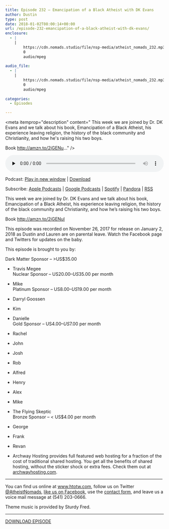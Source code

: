 ```yaml
---
title: Episode 232 – Emancipation of a Black Atheist with DK Evans
author: Dustin
type: post
date: 2018-01-02T08:00:14+00:00
url: /episode-232-emancipation-of-a-black-atheist-with-dk-evans/
enclosure:
  - |
    |
        https://cdn.nomads.studio/file/nsp-media/atheist_nomads_232.mp3
        0
        audio/mpeg
        
audio_file:
  - |
    |
        https://cdn.nomads.studio/file/nsp-media/atheist_nomads_232.mp3
        0
        audio/mpeg
        
categories:
  - Episodes

---
```

<div itemscope itemtype="http://schema.org/AudioObject">
  <meta itemprop="name" content="Episode 232 &#8211; Emancipation of a Black Atheist with DK Evans" />
  
  <meta itemprop="uploadDate" content="2018-01-02T01:00:14-07:00" />
  
  <meta itemprop="encodingFormat" content="audio/mpeg" />
  
  <meta itemprop="description" content="
This week we are joined by Dr. DK Evans and we talk about his book, Emancipation of a Black Atheist, his experience leaving religion, the history of the black community and Christianity, and how he's raising his two boys.

Book http://amzn.to/2jGENu..." />
  
  <meta itemprop="contentUrl" content="https://dts.podtrac.com/redirect.mp3/cdn.nomads.studio/file/nsp-media/atheist_nomads_232.mp3" />
  </p> 
  
  <div class="powerpress_player" id="powerpress_player_8495">
    <audio class="wp-audio-shortcode" id="audio-1670-239" preload="none" style="width: 100%;" controls="controls"><source type="audio/mpeg" src="https://dts.podtrac.com/redirect.mp3/cdn.nomads.studio/file/nsp-media/atheist_nomads_232.mp3?_=239" /><a href="https://dts.podtrac.com/redirect.mp3/cdn.nomads.studio/file/nsp-media/atheist_nomads_232.mp3">https://dts.podtrac.com/redirect.mp3/cdn.nomads.studio/file/nsp-media/atheist_nomads_232.mp3</a></audio>
  </div>
</div>

<p class="powerpress_links powerpress_links_mp3">
  Podcast: <a href="https://dts.podtrac.com/redirect.mp3/cdn.nomads.studio/file/nsp-media/atheist_nomads_232.mp3" class="powerpress_link_pinw" target="_blank" title="Play in new window" onclick="return powerpress_pinw('https://htotw.com/?powerpress_pinw=1670-podcast');" rel="nofollow">Play in new window</a> | <a href="https://dts.podtrac.com/redirect.mp3/cdn.nomads.studio/file/nsp-media/atheist_nomads_232.mp3" class="powerpress_link_d" title="Download" rel="nofollow" download="atheist_nomads_232.mp3">Download</a>
</p>

<p class="powerpress_links powerpress_subscribe_links">
  Subscribe: <a href="https://podcasts.apple.com/us/podcast/humanists-take-on-the-world/id530050098?mt=2&ls=1" class="powerpress_link_subscribe powerpress_link_subscribe_itunes" target="_blank" title="Subscribe on Apple Podcasts" rel="nofollow">Apple Podcasts</a> | <a href="https://www.google.com/podcasts?feed=aHR0cDovL2F0aGVpc3Rub21hZHMubGlic3luLmNvbS9yc3M%3D" class="powerpress_link_subscribe powerpress_link_subscribe_googleplay" target="_blank" title="Subscribe on Google Podcasts" rel="nofollow">Google Podcasts</a> | <a href="https://open.spotify.com/show/3LzK2xZGike6Tc1GEMtMbr?si=LieN9SNuTpq96smuaUsH8A" class="powerpress_link_subscribe powerpress_link_subscribe_spotify" target="_blank" title="Subscribe on Spotify" rel="nofollow">Spotify</a> | <a href="https://www.pandora.com/podcast/atheist-nomads/PC:10122?corr=62071012&part=ug" class="powerpress_link_subscribe powerpress_link_subscribe_pandora" target="_blank" title="Subscribe on Pandora" rel="nofollow">Pandora</a> | <a href="https://htotw.com/feed/podcast/" class="powerpress_link_subscribe powerpress_link_subscribe_rss" target="_blank" title="Subscribe via RSS" rel="nofollow">RSS</a>
</p>

  
This week we are joined by Dr. DK Evans and we talk about his book, Emancipation of a Black Atheist, his experience leaving religion, the history of the black community and Christianity, and how he&#8217;s raising his two boys.

Book <http://amzn.to/2jGENuI>

This episode was recorded on November 26, 2017 for release on January 2, 2018 as Dustin and Lauren are on parental leave. Watch the Facebook page and Twitters for updates on the baby.

This episode is brought to you by:

Dark Matter Sponsor – >US$35.00  
* Travis Megee  
Nuclear Sponsor – US$20.00 – US$35.00 per month  
* Mike  
Platinum Sponsor – US$8.00 – US$19.00 per month  
* Darryl Goossen  
* Kim  
* Danielle  
Gold Sponsor – US$4.00 – US$7.00 per month  
* Rachel  
* John  
* Josh  
* Rob  
* Alfred  
* Henry  
* Alex  
* Mike  
* The Flying Skeptic  
Bronze Sponsor – < US$4.00 per month  
* George  
* Frank  
* Revan

* Archway Hosting provides full featured web hosting for a fraction of the cost of traditional shared hosting. You get all the benefits of shared hosting, without the sticker shock or extra fees. Check them out at <a href="http://archwayhosting.com/" target="_blank" rel="noopener">archwayhosting.com</a>.

<hr width="500" />

You can find us online at <a href="https://www.htotw.com/" target="_blank" rel="noopener">www.htotw.com</a>, follow us on Twitter <a href="https://twitter.com/AtheistNomads" target="_blank" rel="noopener">@AtheistNomads</a>, <a href="https://htotw.com/facebook" target="_blank" rel="noopener">like us on Facebook</a>, use the [contact form](https://htotw.com/contact), and leave us a voice mail message at (541) 203-0666.

Theme music is provided by Sturdy Fred.

<hr width="”500”" />

[DOWNLOAD EPISODE][1]

 [1]: https://dts.podtrac.com/redirect.mp3/cdn.nomads.studio/file/nsp-media/atheist_nomads_232.mp3